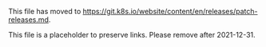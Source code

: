 This file has moved to https://git.k8s.io/website/content/en/releases/patch-releases.md.

This file is a placeholder to preserve links.
Please remove after 2021-12-31.
